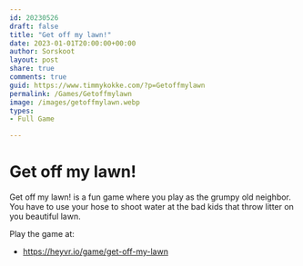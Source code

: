 ```yaml
---
id: 20230526
draft: false
title: "Get off my lawn!"
date: 2023-01-01T20:00:00+00:00
author: Sorskoot
layout: post
share: true
comments: true
guid: https://www.timmykokke.com/?p=Getoffmylawn
permalink: /Games/Getoffmylawn
image: /images/getoffmylawn.webp
types: 
- Full Game

---
```


# Get off my lawn!
Get off my lawn! is a fun game where you play as the grumpy old neighbor. You have to use your hose to shoot water at the bad kids that throw litter on you beautiful lawn. 

Play the game at: 
- https://heyvr.io/game/get-off-my-lawn
